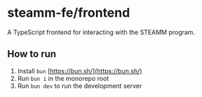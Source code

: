 # steamm-fe/frontend

A TypeScript frontend for interacting with the STEAMM program.

## How to run

1. Install `bun` [https://bun.sh/](https://bun.sh/)
2. Run `bun i` in the monorepo root
3. Run `bun dev` to run the development server
